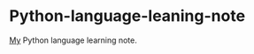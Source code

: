 # Python-language-leaning-note
[My](http://github.com/yanboishere/) Python language learning note.


